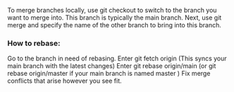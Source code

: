 To merge branches locally, use git checkout to switch to the branch you want to merge into. This branch is typically the main branch. Next, use git merge and specify the name of the other branch to bring into this branch.

<h3>How to rebase:</h3>
Go to the branch in need of rebasing.
Enter git fetch origin (This syncs your main branch with the latest changes)
Enter git rebase origin/main (or git rebase origin/master if your main branch is named master )
Fix merge conflicts that arise however you see fit.
